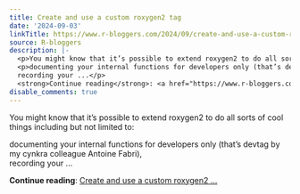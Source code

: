 ```yaml
---
title: Create and use a custom roxygen2 tag
date: '2024-09-03'
linkTitle: https://www.r-bloggers.com/2024/09/create-and-use-a-custom-roxygen2-tag/
source: R-bloggers
description: |-
  <p>You might know that it’s possible to extend roxygen2 to do all sorts of cool things including but not limited to:</p>
  <p>documenting your internal functions for developers only (that’s devtag by my cynkra colleague Antoine Fabri),<br />
  recording your ...</p>
  <strong>Continue reading</strong>: <a href="https://www.r-bloggers.com/2024/09/create-and-use-a-custom-roxygen2-tag/">Create and use a custom roxygen2 ...
disable_comments: true
---
```

<p>You might know that it’s possible to extend roxygen2 to do all sorts of cool things including but not limited to:</p>
<p>documenting your internal functions for developers only (that’s devtag by my cynkra colleague Antoine Fabri),<br />
recording your ...</p>
<strong>Continue reading</strong>: <a href="https://www.r-bloggers.com/2024/09/create-and-use-a-custom-roxygen2-tag/">Create and use a custom roxygen2 ...